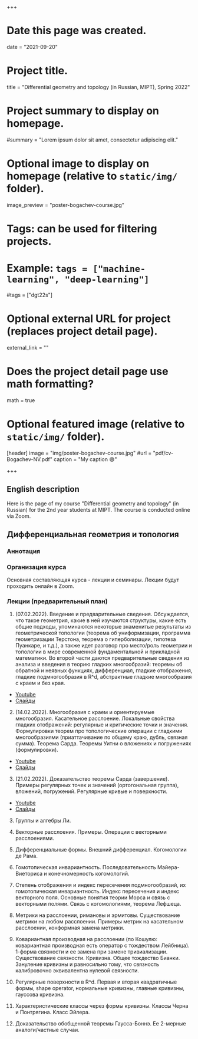+++
# Date this page was created.
date = "2021-09-20"

# Project title.
title = "Differential geometry and topology (in Russian, MIPT), Spring 2022"

# Project summary to display on homepage.
#summary = "Lorem ipsum dolor sit amet, consectetur adipiscing elit."

# Optional image to display on homepage (relative to `static/img/` folder).
image_preview = "poster-bogachev-course.jpg"

# Tags: can be used for filtering projects.
# Example: `tags = ["machine-learning", "deep-learning"]`
#tags = ["dgt22s"]

# Optional external URL for project (replaces project detail page).
external_link = ""

# Does the project detail page use math formatting?
math = true

# Optional featured image (relative to `static/img/` folder).
[header]
image = "img/poster-bogachev-course.jpg"
#url = "pdf/cv-Bogachev-NV.pdf"
caption = "My caption :smile:"

+++


## English description

Here is the page of my course "Differential geometry and topology" (in Russian) for the 2nd year students at MIPT. The course is conducted online via Zoom.  


## Дифференциальная геометрия и топология


### **Аннотация**


### **Организация курса**


Основная составляющая курса - лекции и семинары. Лекции будут проходить онлайн в Zoom.


### **Лекции (предварительный план)**

1. (07.02.2022). Введение и предварительные сведения. Обсуждается, что такое геометрия, какие в ней изучаются структуры, какие есть общие подходы, упоминаются некоторые знаменитые результаты из геометрической топологии (теорема об униформизации, программа геометризации Терстона, теорема о гиперболизации, гипотеза Пуанкаре, и т.д.), а также идет разговор про место/роль геометрии и топологии в мире современной фундаментальной и прикладной математики. Во второй части даются предварительные сведения из анализа и введения в теорию гладких многообразий: теоремы об обратной и неявных функциях, дифференциал, гладкие отображения, гладкие подмногообразия в R^d, абстрактные гладкие многообразия с краем и без края.
  - [Youtube](https://youtu.be/a9bFjcYluaw)
  - [Слайды](DiffGeomTopol-Lecture-1.pdf)


2. (14.02.2022). Многообразия с краем и ориентируемые многообразия. Касательное расслоение. Локальные свойства гладких отображений: регулярные и критические точки и значения. Формулировки теорем про топологические операции с гладкими многообразиями (приаттачивание по общему краю, дубль, связная сумма). Теорема Сарда. Теоремы Уитни о вложениях и погружениях (формулировки).
  - [Youtube](https://youtu.be/BKON5GjoEVE)
  - [Слайды](DiffGeomTopol-Lecture-2.pdf)
  
  
3. (21.02.2022). Доказательство теоремы Сарда (завершение). Примеры регулярных точек и значений (ортогональная группа),  вложений, погружений. Регулярные кривые и поверхности.
  - [Youtube](https://youtu.be/DwTieFDqeVA)
  - [Слайды](DiffGeomTopol-Lecture-3.pdf)

3. Группы и алгебры Ли.

4. Векторные расслоения. Примеры. Операции с векторными расслоениями.

5. Дифференциальные формы. Внешний дифференциал. Когомологии де Рама. 

6. Гомотопическая инвариантность. Последовательность Майера-Виеториса и конечномерность когомологий.

7. Степень отображения и индекс пересечения подмногообразий, их гомотопическая инвариантность. Индекс пересечения и индекс векторного поля. Основные понятия теории Морса и связь с векторными полями. Связь с когомологиями, теорема Лефшеца.

8. Метрики на расслоении, римановы и эрмитовы. Существование метрики на любом расслоении. Примеры метрик на касательном расслоении, конформная замена метрики.

9. Ковариантная производная на расслоении (по Кошулю: ковариантная производная есть оператор с тождеством Лейбница). 1-форма связности и ее замена при замене тривиализации. Существование связности. Кривизна. Общее тождество Бианки. Зануление кривизны и равносильно тому, что связность калибровочно эквивалентна нулевой связности.

10. Регулярные поверхности в R^d. Первая и вторая квадратичные формы, shape operator, нормальные кривизны, главные кривизны, гауссова кривизна.

11. Характеристические классы через формы кривизны. Классы Черна и Понтрягина. Класс Эйлера.

12. Доказательство обобщенной теоремы Гаусса-Боннэ. Ее 2-мерные аналоги/частные случаи.
